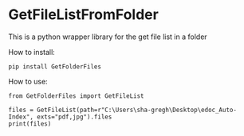 # GetFileListFromFolder

This is a python wrapper library for the get file list in a folder


How to install:

    pip install GetFolderFiles


How to use:

    from GetFolderFiles import GetFileList

    files = GetFileList(path=r"C:\Users\sha-gregh\Desktop\edoc_Auto-Index", exts="pdf,jpg").files
    print(files)






